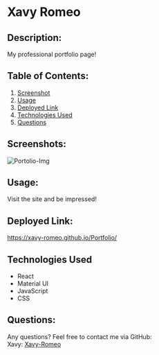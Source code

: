 # Xavy Romeo

## Description:
My professional portfolio page!

## Table of Contents: 
1. [Screenshot](#Screenshot)
2. [Usage](#Usage)
3. [Deployed Link](#Deployed-Link)
4. [Technologies Used](#Technologies-Used)
5. [Questions](#Questions)

## Screenshots:
![Portolio-Img](https://user-images.githubusercontent.com/79165884/145643068-36687391-686e-4b96-a4b4-2ef057a046ef.png)

## Usage:
Visit the site and be impressed! 

## Deployed Link: 
https://xavy-romeo.github.io/Portfolio/

## Technologies Used
- React
- Material UI
- JavaScript
- CSS

## Questions: 
Any questions? Feel free to contact me via GitHub:
<br> Xavy: [Xavy-Romeo](https://github.com/Xavy-Romeo)
